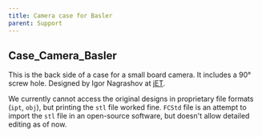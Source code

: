 ```yaml
---
title: Camera case for Basler
parent: Support
---
```


## Case_Camera_Basler

This is the back side of a case for a small board camera. It includes a 90° screw hole. Designed by Igor Nagrashov at [jET](https://www.janelia.org/support-team/janelia-experimental-technology).

We currently cannot access the original designs in proprietary file formats (`ipt`, `obj`), but printing the `stl` file worked fine. `FCStd` file is an attempt to import the `stl` file in an open-source software, but doesn't allow detailed editing as of now.